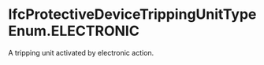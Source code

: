 IfcProtectiveDeviceTrippingUnitTypeEnum.ELECTRONIC
==================================================
A tripping unit activated by electronic action.


